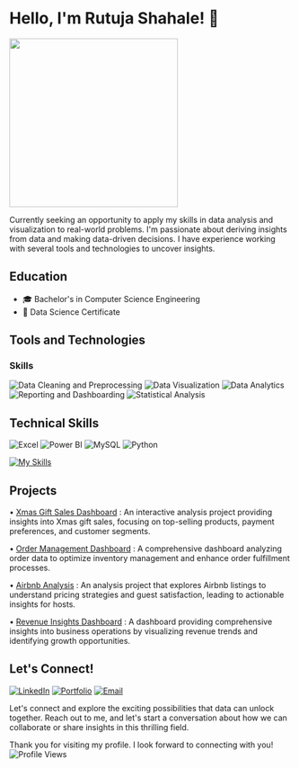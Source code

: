 # Hello, I'm Rutuja Shahale! 👋

<img src="https://github.com/user-attachments/assets/b4c12f15-bec7-4e10-b382-be807a2e3e07" width="300" /> 

Currently seeking an opportunity to apply my skills in data analysis and visualization to real-world problems. I'm passionate about deriving insights from data and making data-driven decisions. I have experience working with several tools and technologies to uncover insights.

## Education
- 🎓 Bachelor's in Computer Science Engineering
- 🌱 Data Science Certificate

## Tools and Technologies
### Skills
![Data Cleaning and Preprocessing](https://img.shields.io/badge/Data%20Cleaning%20and%20Preprocessing-00BFFF?style=for-the-badge&logo=cleaning&logoColor=white)
![Data Visualization](https://img.shields.io/badge/Data%20Visualization-FFA500?style=for-the-badge&logo=chart-bar&logoColor=white)
![Data Analytics](https://img.shields.io/badge/Data%20Analytics-FF6347?style=for-the-badge&logo=analytics&logoColor=white)
![Reporting and Dashboarding](https://img.shields.io/badge/Reporting%20and%20Dashboarding-6A5ACD?style=for-the-badge&logo=dashboard&logoColor=white)
![Statistical Analysis](https://img.shields.io/badge/Statistical%20Analysis-32CD32?style=for-the-badge&logo=bar-chart&logoColor=white)


## Technical Skills
![Excel](https://img.shields.io/badge/Excel-217346?style=for-the-badge&logo=microsoft-excel&logoColor=white) ![Power BI](https://img.shields.io/badge/PowerBI-F2C811?style=for-the-badge&logo=powerbi&logoColor=black) ![MySQL](https://img.shields.io/badge/MySQL-005C84?style=for-the-badge&logo=mysql&logoColor=white) ![Python](https://img.shields.io/badge/Python-3776AB?style=for-the-badge&logo=python&logoColor=white)

[![My Skills](https://skillicons.dev/icons?i=python,excel,mysql,powerbi)](https://skillicons.dev)

## Projects
• [Xmas Gift Sales Dashboard](https://github.com/rutuja-shahale/Xmas-Gift-Sales-Dashboard) : An interactive analysis project providing insights into Xmas gift sales, focusing on top-selling products, payment preferences, and customer segments.

•  [Order Management Dashboard](https://github.com/rutuja-shahale/Order-Management-Dashboard) : A comprehensive dashboard analyzing order data to optimize inventory management and enhance order fulfillment processes.

• [Airbnb Analysis](https://github.com/rutuja-shahale/Airbnb-Analysis) : An analysis project that explores Airbnb listings to understand pricing strategies and guest satisfaction, leading to actionable insights for hosts.

•  [Revenue Insights Dashboard](https://github.com/rutuja-shahale/Revenue-Insights-Dashboard) : A dashboard providing comprehensive insights into business operations by visualizing revenue trends and identifying growth opportunities.

## Let's Connect!
[![LinkedIn](https://img.shields.io/badge/LinkedIn-0A66C2?style=for-the-badge&logo=linkedin&logoColor=white)](https://linkedin.com/in/rutuja-shahale) [![Portfolio](https://img.shields.io/badge/Portfolio-1E1E1E?style=for-the-badge&logo=google-chrome&logoColor=white)](https://rutuja-shahale.github.io) [![Email](https://img.shields.io/badge/Email-D14836?style=for-the-badge&logo=gmail&logoColor=white)](mailto:shahalerutuja@gmail.com)

Let's connect and explore the exciting possibilities that data can unlock together. Reach out to me, and let's start a conversation about how we can collaborate or share insights in this thrilling field.

Thank you for visiting my profile. I look forward to connecting with you! ![Profile Views](https://komarev.com/ghpvc/?username=rutuja-shahale&color=2E5984)



